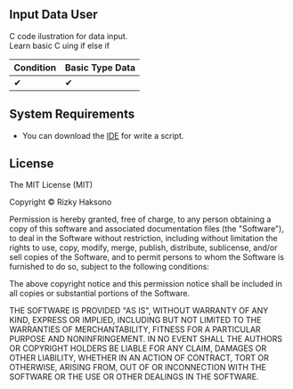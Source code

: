 ## Input Data User

C code ilustration for data input.<br>
Learn basic C uing if else if

| Condition | Basic Type Data |
| --- | --- |
| ✔ | ✔ |

## System Requirements

- You can download the [IDE](http://www.codeblocks.org/downloads/binaries/) for write a script.

## License

The MIT License (MIT)

Copyright © Rizky Haksono

Permission is hereby granted, free of charge, to any person obtaining a copy of this software and associated documentation files (the "Software"), to deal in the Software without restriction, including without limitation the rights to use, copy, modify, merge, publish, distribute, sublicense, and/or sell copies of the Software, and to permit persons to whom the Software is furnished to do so, subject to the following conditions:

The above copyright notice and this permission notice shall be included in all copies or substantial portions of the Software.

THE SOFTWARE IS PROVIDED "AS IS", WITHOUT WARRANTY OF ANY KIND, EXPRESS OR IMPLIED, INCLUDING BUT NOT LIMITED TO THE WARRANTIES OF MERCHANTABILITY, FITNESS FOR A PARTICULAR PURPOSE AND NONINFRINGEMENT. IN NO EVENT SHALL THE AUTHORS OR COPYRIGHT HOLDERS BE LIABLE FOR ANY CLAIM, DAMAGES OR OTHER LIABILITY, WHETHER IN AN ACTION OF CONTRACT, TORT OR OTHERWISE, ARISING FROM, OUT OF OR INCONNECTION WITH THE SOFTWARE OR THE USE OR OTHER DEALINGS IN THE SOFTWARE.
